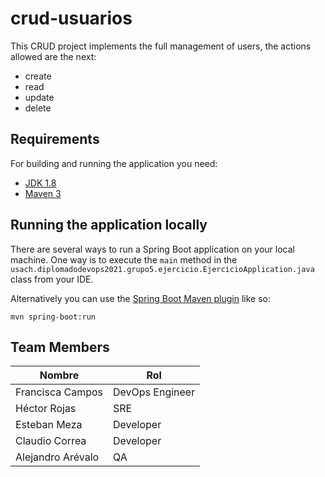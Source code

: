 # crud-usuarios

This CRUD project implements the full management of users, the actions allowed are the next:

* create
* read
* update
* delete

## Requirements

For building and running the application you need:

- [JDK 1.8](http://www.oracle.com/technetwork/java/javase/downloads/jdk8-downloads-2133151.html)
- [Maven 3](https://maven.apache.org)

## Running the application locally

There are several ways to run a Spring Boot application on your local machine. One way is to execute the `main` method in the `usach.diplomadodevops2021.grupo5.ejercicio.EjercicioApplication.java` class from your IDE.

Alternatively you can use the [Spring Boot Maven plugin](https://docs.spring.io/spring-boot/docs/current/reference/html/build-tool-plugins-maven-plugin.html) like so:

```shell
mvn spring-boot:run
```
## Team Members
| Nombre            | Rol             |
|-------------------|-----------------|
| Francisca Campos  | DevOps Engineer |
| Héctor Rojas      | SRE             |
| Esteban Meza      | Developer       |
| Claudio Correa    | Developer       |
| Alejandro Arévalo | QA              |
